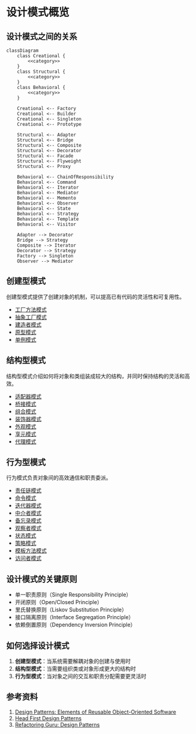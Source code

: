 # 设计模式概览

## 设计模式之间的关系
```mermaid
classDiagram
    class Creational {
        <<category>>
    }
    class Structural {
        <<category>>
    }
    class Behavioral {
        <<category>>
    }
    
    Creational <-- Factory
    Creational <-- Builder
    Creational <-- Singleton
    Creational <-- Prototype
    
    Structural <-- Adapter
    Structural <-- Bridge
    Structural <-- Composite
    Structural <-- Decorator
    Structural <-- Facade
    Structural <-- Flyweight
    Structural <-- Proxy
    
    Behavioral <-- ChainOfResponsibility
    Behavioral <-- Command
    Behavioral <-- Iterator
    Behavioral <-- Mediator
    Behavioral <-- Memento
    Behavioral <-- Observer
    Behavioral <-- State
    Behavioral <-- Strategy
    Behavioral <-- Template
    Behavioral <-- Visitor
    
    Adapter --> Decorator
    Bridge --> Strategy
    Composite --> Iterator
    Decorator --> Strategy
    Factory --> Singleton
    Observer --> Mediator
```

## 创建型模式
创建型模式提供了创建对象的机制，可以提高已有代码的灵活性和可复用性。

- [工厂方法模式](/design_pattern/creational/factory.md)
- [抽象工厂模式](/design_pattern/creational/abstract_factory.md)
- [建造者模式](/design_pattern/creational/builder.md)
- [原型模式](/design_pattern/creational/prototype.md)
- [单例模式](/design_pattern/creational/singleton.md)

## 结构型模式
结构型模式介绍如何将对象和类组装成较大的结构，并同时保持结构的灵活和高效。

- [适配器模式](/design_pattern/structural/adapter.md)
- [桥接模式](/design_pattern/structural/bridge.md)
- [组合模式](/design_pattern/structural/composite.md)
- [装饰器模式](/design_pattern/structural/decorator.md)
- [外观模式](/design_pattern/structural/facade.md)
- [享元模式](/design_pattern/structural/flyweight.md)
- [代理模式](/design_pattern/structural/proxy.md)

## 行为型模式
行为模式负责对象间的高效通信和职责委派。

- [责任链模式](/design_pattern/behavioral/chain_of_responsibility.md)
- [命令模式](/design_pattern/behavioral/command.md)
- [迭代器模式](/design_pattern/behavioral/iterator.md)
- [中介者模式](/design_pattern/behavioral/mediator.md)
- [备忘录模式](/design_pattern/behavioral/memento.md)
- [观察者模式](/design_pattern/behavioral/observer.md)
- [状态模式](/design_pattern/behavioral/state.md)
- [策略模式](/design_pattern/behavioral/strategy.md)
- [模板方法模式](/design_pattern/behavioral/template.md)
- [访问者模式](/design_pattern/behavioral/visitor.md)

## 设计模式的关键原则
- 单一职责原则（Single Responsibility Principle）
- 开闭原则（Open/Closed Principle）
- 里氏替换原则（Liskov Substitution Principle）
- 接口隔离原则（Interface Segregation Principle）
- 依赖倒置原则（Dependency Inversion Principle）

## 如何选择设计模式
1. **创建型模式**：当系统需要解耦对象的创建与使用时
2. **结构型模式**：当需要组织类或对象形成更大的结构时
3. **行为型模式**：当对象之间的交互和职责分配需要更灵活时

## 参考资料
1. [Design Patterns: Elements of Reusable Object-Oriented Software](https://book.douban.com/subject/1052241/)
2. [Head First Design Patterns](https://book.douban.com/subject/2243615/)
3. [Refactoring Guru: Design Patterns](https://refactoringguru.cn/design-patterns)
